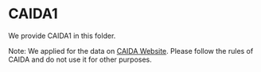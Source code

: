 # CAIDA1

We provide CAIDA1 in this folder. 

Note: We applied for the data on [CAIDA Website](https://www.caida.org/data/passive/passive_2016_dataset.xml). Please follow the rules of CAIDA and do not use it for other purposes.
